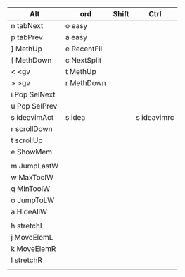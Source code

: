 
| Alt           | ord         | Shift | Ctrl        |
|---------------|-------------|-------|-------------|
| n tabNext     | o easy      |       |             |
| p tabPrev     | a easy      |       |             |
| ] MethUp      | e RecentFil |       |             |
| [ MethDown    | c NextSplit |       |             |
| < <gv         | t MethUp    |       |             |
| > >gv         | r MethDown  |       |             |
| i Pop SelNext |             |       |             |
| u Pop SelPrev |             |       |             |
| s ideavimAct  | s idea<CR>  |       | s ideavimrc |
| r scrollDown  |             |       |             |
| t scrollUp    |             |       |             |
| e ShowMem     |             |       |             |
|               |             |       |             |
| m JumpLastW   |             |       |             |
| w MaxToolW    |             |       |             |
| q MinToolW    |             |       |             |
| o JumpToLW    |             |       |             |
| a HideAllW    |             |       |             |
|               |             |       |             |
| h stretchL    |             |       |             |
| j MoveElemL   |             |       |             |
| k MoveElemR   |             |       |             |
| l stretchR    |             |       |             |
|               |             |       |             |




